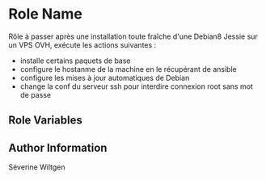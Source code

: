 Role Name
=========

Rôle à passer après une installation toute fraîche d'une Debian8 Jessie sur un
VPS OVH, exécute 
les actions suivantes :
* installe certains paquets de base
* configure le hostanme de la machine en le récupérant de ansible
* configure les mises à jour automatiques de Debian
* change la conf du serveur ssh pour interdire connexion root sans mot de passe


Role Variables
--------------

Author Information
------------------
Séverine Wiltgen
